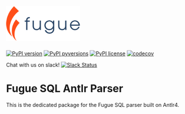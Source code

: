 # <img src="./images/logo.svg" width="200">

[![PyPI version](https://badge.fury.io/py/fugue-sql-antlr.svg)](https://pypi.python.org/pypi/fugue-sql-antlr/)
[![PyPI pyversions](https://img.shields.io/pypi/pyversions/fugue-sql-antlr.svg)](https://pypi.python.org/pypi/fugue-sql-antlr/)
[![PyPI license](https://img.shields.io/pypi/l/fugue-sql-antlr.svg)](https://pypi.python.org/pypi/fugue-sql-antlr/)
[![codecov](https://codecov.io/gh/fugue-project/fugue/branch/master/graph/badge.svg?token=ZO9YD5N3IA)](https://codecov.io/gh/fugue-project/fugue)

Chat with us on slack!
[![Slack Status](https://img.shields.io/badge/slack-join_chat-white.svg?logo=slack&style=social)](https://join.slack.com/t/fugue-project/shared_invite/zt-jl0pcahu-KdlSOgi~fP50TZWmNxdWYQ)

# Fugue SQL Antlr Parser

This is the dedicated package for the Fugue SQL parser built on Antlr4.
